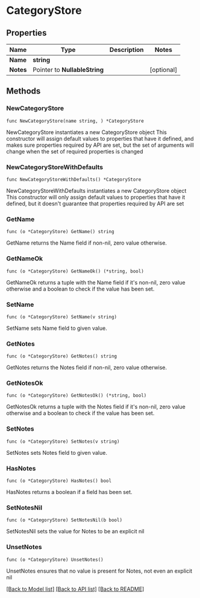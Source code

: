 # CategoryStore

## Properties

Name | Type | Description | Notes
------------ | ------------- | ------------- | -------------
**Name** | **string** |  | 
**Notes** | Pointer to **NullableString** |  | [optional] 

## Methods

### NewCategoryStore

`func NewCategoryStore(name string, ) *CategoryStore`

NewCategoryStore instantiates a new CategoryStore object
This constructor will assign default values to properties that have it defined,
and makes sure properties required by API are set, but the set of arguments
will change when the set of required properties is changed

### NewCategoryStoreWithDefaults

`func NewCategoryStoreWithDefaults() *CategoryStore`

NewCategoryStoreWithDefaults instantiates a new CategoryStore object
This constructor will only assign default values to properties that have it defined,
but it doesn't guarantee that properties required by API are set

### GetName

`func (o *CategoryStore) GetName() string`

GetName returns the Name field if non-nil, zero value otherwise.

### GetNameOk

`func (o *CategoryStore) GetNameOk() (*string, bool)`

GetNameOk returns a tuple with the Name field if it's non-nil, zero value otherwise
and a boolean to check if the value has been set.

### SetName

`func (o *CategoryStore) SetName(v string)`

SetName sets Name field to given value.


### GetNotes

`func (o *CategoryStore) GetNotes() string`

GetNotes returns the Notes field if non-nil, zero value otherwise.

### GetNotesOk

`func (o *CategoryStore) GetNotesOk() (*string, bool)`

GetNotesOk returns a tuple with the Notes field if it's non-nil, zero value otherwise
and a boolean to check if the value has been set.

### SetNotes

`func (o *CategoryStore) SetNotes(v string)`

SetNotes sets Notes field to given value.

### HasNotes

`func (o *CategoryStore) HasNotes() bool`

HasNotes returns a boolean if a field has been set.

### SetNotesNil

`func (o *CategoryStore) SetNotesNil(b bool)`

 SetNotesNil sets the value for Notes to be an explicit nil

### UnsetNotes
`func (o *CategoryStore) UnsetNotes()`

UnsetNotes ensures that no value is present for Notes, not even an explicit nil

[[Back to Model list]](../README.md#documentation-for-models) [[Back to API list]](../README.md#documentation-for-api-endpoints) [[Back to README]](../README.md)


